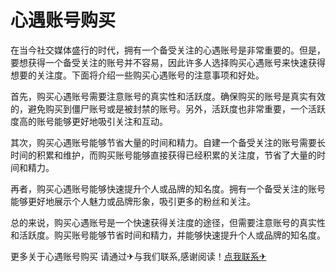 # 心遇账号购买

在当今社交媒体盛行的时代，拥有一个备受关注的心遇账号是非常重要的。但是，要想获得一个备受关注的账号并不容易，因此许多人选择购买心遇账号来快速获得想要的关注度。下面将介绍一些购买心遇账号的注意事项和好处。

首先，购买心遇账号需要注意账号的真实性和活跃度。确保购买的账号是真实有效的，避免购买到僵尸账号或是被封禁的账号。另外，活跃度也非常重要，一个活跃度高的账号能够更好地吸引关注和互动。

其次，购买心遇账号能够节省大量的时间和精力。自建一个备受关注的账号需要长时间的积累和维护，而购买账号能够直接获得已经积累的关注度，节省了大量的时间和精力。

再者，购买心遇账号能够快速提升个人或品牌的知名度。拥有一个备受关注的账号能够更好地展示个人魅力或品牌形象，吸引更多的粉丝和关注。

总的来说，购买心遇账号是一个快速获得关注度的途径，但需要注意账号的真实性和活跃度。购买账号能够节省时间和精力，并能够快速提升个人或品牌的知名度。

更多关于心遇账号购买 请通过✈与我们联系,感谢阅读！[点我联系✈](https://file.G208.com)